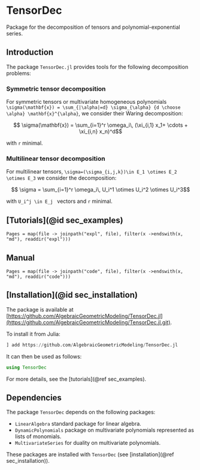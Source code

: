 # TensorDec

Package for the decomposition of tensors and polynomial-exponential series.

## Introduction

The package `TensorDec.jl` provides tools for the following decomposition problems:

### Symmetric tensor decomposition
For symmetric tensors or multivariate homogeneous polynomials ``\sigma(\mathbf{x}) = \sum_{|\alpha|=d} \sigma_{\alpha} {d \choose \alpha} \mathbf{x}^{\alpha}``, we consider their Waring decomposition:
```math
    \sigma(\mathbf{x}) = \sum_{i=1}^r \omega_i\, (\xi_{i,1} x_1+ \cdots + \xi_{i,n} x_n)^d
```
with `r` minimal.
    
### Multilinear tensor decomposition    
For multilinear tensors, ``\sigma=(\sigma_{i,j,k})\in E_1 \otimes E_2 \otimes E_3``
we consider the decomposition:
```math
    \sigma = \sum_{i=1}^r \omega_i\, U_i^1 \otimes U_i^2 \otimes U_i^3
```    
with ``U_i^j \in E_j `` vectors and `r` minimal.

    
## [Tutorials](@id sec_examples)

```@contents
Pages = map(file -> joinpath("expl", file), filter(x ->endswith(x, "md"), readdir("expl")))
```


## Manual

```@contents
Pages = map(file -> joinpath("code", file), filter(x ->endswith(x, "md"), readdir("code"))) 
```

## [Installation](@id sec_installation)

The package is available at [https://github.com/AlgebraicGeometricModeling/TensorDec.jl](https://github.com/AlgebraicGeometricModeling/TensorDec.jl.git).


To install it from Julia:
```julia
] add https://github.com/AlgebraicGeometricModeling/TensorDec.jl
```
It can then be used as follows:
```julia
using TensorDec
```
For more details, see the [tutorials](@ref sec_examples).


## Dependencies

The package `TensorDec` depends on the following packages:

- `LinearAlgebra` standard package for linear algebra.
- `DynamicPolynomials` package on multivariate polynomials represented as lists of monomials.
- `MultivariateSeries` for duality on multivariate polynomials.

These packages are installed with `TensorDec`  (see [installation](@ref sec_installation)).

        
